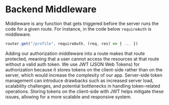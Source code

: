# Backend Middleware

Middleware is any function that gets triggered before the 
server runs the code for a given route. For instance, in
the code below `requireAuth` is middleware.

```javascript
router.get("/profile", requireAuth, (req, res) => { ... })
```

Adding our authorization middleware into a route makes
that route protected, meaning that a user cannot
access the resources at that route without 
a valid auth token. We use JWT (JSON Web Tokens) for authorization because
it stores tokens on the client-side rather than on the
server, which would increase the complexity of our app.
Server-side token management can introduce drawbacks such as increased 
server load, scalability challenges, and potential bottlenecks in 
handling token-related operations. Storing tokens on the client-side 
with JWT helps mitigate these issues, allowing for a more scalable and responsive system.
